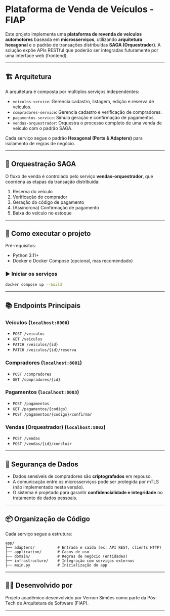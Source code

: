
# Plataforma de Venda de Veículos - FIAP

Este projeto implementa uma **plataforma de revenda de veículos automotores** baseada em **microsserviços**, utilizando **arquitetura hexagonal** e o padrão de transações distribuídas **SAGA (Orquestrador)**. A solução expõe APIs RESTful que poderão ser integradas futuramente por uma interface web (frontend).

---

## 🏗️ Arquitetura

A arquitetura é composta por múltiplos serviços independentes:

- `veiculos-service`: Gerencia cadastro, listagem, edição e reserva de veículos.
- `compradores-service`: Gerencia cadastro e verificação de compradores.
- `pagamentos-service`: Simula geração e confirmação de pagamentos.
- `vendas-orquestrador`: Orquestra o processo completo de uma venda de veículo com o padrão SAGA.

Cada serviço segue o padrão **Hexagonal (Ports & Adapters)** para isolamento de regras de negócio.

---

## 🔁 Orquestração SAGA

O fluxo de venda é controlado pelo serviço **vendas-orquestrador**, que coordena as etapas da transação distribuída:

1. Reserva do veículo
2. Verificação do comprador
3. Geração do código de pagamento
4. (Assíncrona) Confirmação de pagamento
5. Baixa do veículo no estoque

---

## 🚀 Como executar o projeto

Pré-requisitos:
- Python 3.11+
- Docker e Docker Compose (opcional, mas recomendado)

### ▶️ Iniciar os serviços

```bash
docker compose up --build
```

---

## 📚 Endpoints Principais

### Veículos (`localhost:8000`)
- `POST /veiculos`
- `GET /veiculos`
- `PATCH /veiculos/{id}`
- `PATCH /veiculos/{id}/reserva`

### Compradores (`localhost:8001`)
- `POST /compradores`
- `GET /compradores/{id}`

### Pagamentos (`localhost:8003`)
- `POST /pagamentos`
- `GET /pagamentos/{codigo}`
- `POST /pagamentos/{codigo}/confirmar`

### Vendas (Orquestrador) (`localhost:8002`)
- `POST /vendas`
- `POST /vendas/{id}/concluir`

---

## 🔐 Segurança de Dados

- Dados sensíveis de compradores são **criptografados** em repouso.
- A comunicação entre os microsserviços pode ser protegida por mTLS (não implementado nesta versão).
- O sistema é projetado para garantir **confidencialidade e integridade** no tratamento de dados pessoais.

---

## 📦 Organização de Código

Cada serviço segue a estrutura:

```
app/
├── adapters/          # Entrada e saída (ex: API REST, clients HTTP)
├── application/       # Casos de uso
├── domain/            # Regras de negócio (entidades)
├── infrastructure/    # Integração com serviços externos
├── main.py            # Inicialização do app
```

---

## 👨‍💻 Desenvolvido por

Projeto acadêmico desenvolvido por Vernon Simões como parte da Pós-Tech de Arquitetura de Software (FIAP).  

---

